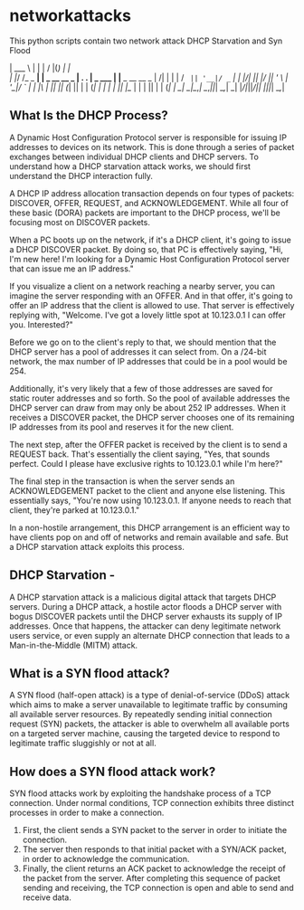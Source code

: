 # networkattacks
This python scripts contain two network attack DHCP Starvation and Syn Flood

  | ___ \          | |             |  \/  |(_)     | |                
  | |_/ /_   _   __| | _ __  __ _  | .  . | _  ___ | |__   _ __  __ _ 
  |    /| | | | / _` || '__|/ _` | | |\/| || |/ __|| '_ \ | '__|/ _` |
  | |\ \| |_| || (_| || |  | (_| | | |  | || |\__ \| | | || |  | (_| |
  \_| \_|\__,_| \__,_||_|   \__,_| \_|  |_/|_||___/|_| |_||_|   \__,_|
                                                                   

## What Is the DHCP Process?
A Dynamic Host Configuration Protocol server is responsible for issuing IP addresses to devices on its network. This is done through a series of packet exchanges between individual DHCP clients and DHCP servers. To understand how a DHCP starvation attack works, we should first understand the DHCP interaction fully.

A DHCP IP address allocation transaction depends on four types of packets: DISCOVER, OFFER, REQUEST, and ACKNOWLEDGEMENT. While all four of these basic (DORA) packets are important to the DHCP process, we'll be focusing most on DISCOVER packets.

When a PC boots up on the network, if it's a DHCP client, it's going to issue a DHCP DISCOVER packet. By doing so, that PC is effectively saying, "Hi, I'm new here! I'm looking for a Dynamic Host Configuration Protocol server that can issue me an IP address."

If you visualize a client on a network reaching a nearby server, you can imagine the server responding with an OFFER. And in that offer, it's going to offer an IP address that the client is allowed to use. That server is effectively replying with, "Welcome. I've got a lovely little spot at 10.123.0.1 I can offer you. Interested?"

Before we go on to the client's reply to that, we should mention that the DHCP server has a pool of addresses it can select from. On a /24-bit network, the max number of IP addresses that could be in a pool would be 254.

Additionally, it's very likely that a few of those addresses are saved for static router addresses and so forth. So the pool of available addresses the DHCP server can draw from may only be about 252 IP addresses. When it receives a DISCOVER packet, the DHCP server chooses one of its remaining IP addresses from its pool and reserves it for the new client.

The next step, after the OFFER packet is received by the client is to send a REQUEST back. That's essentially the client saying, "Yes, that sounds perfect. Could I please have exclusive rights to 10.123.0.1 while I'm here?"

The final step in the transaction is when the server sends an ACKNOWLEDGEMENT packet to the client and anyone else listening. This essentially says, "You're now using 10.123.0.1. If anyone needs to reach that client, they're parked at 10.123.0.1."

In a non-hostile arrangement, this DHCP arrangement is an efficient way to have clients pop on and off of networks and remain available and safe. But a DHCP starvation attack exploits this process.

## DHCP Starvation -
A DHCP starvation attack is a malicious digital attack that targets DHCP servers. During a DHCP attack, a hostile actor floods a DHCP server with bogus DISCOVER packets until the DHCP server exhausts its supply of IP addresses. Once that happens, the attacker can deny legitimate network users service, or even supply an alternate DHCP connection that leads to a Man-in-the-Middle (MITM) attack.

## What is a SYN flood attack?
A SYN flood (half-open attack) is a type of denial-of-service (DDoS) attack which aims to make a server unavailable to legitimate traffic by consuming all available server resources. By repeatedly sending initial connection request (SYN) packets, the attacker is able to overwhelm all available ports on a targeted server machine, causing the targeted device to respond to legitimate traffic sluggishly or not at all.

## How does a SYN flood attack work?
SYN flood attacks work by exploiting the handshake process of a TCP connection. Under normal conditions, TCP connection exhibits three distinct processes in order to make a connection.

1) First, the client sends a SYN packet to the server in order to initiate the connection.
2) The server then responds to that initial packet with a SYN/ACK packet, in order to acknowledge the communication.
3) Finally, the client returns an ACK packet to acknowledge the receipt of the packet from the server. After completing this sequence of packet sending and receiving, the TCP connection is open and able to send and receive data.
